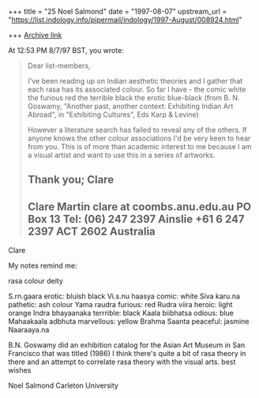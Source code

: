 +++
title = "25 Noel Salmond"
date = "1997-08-07"
upstream_url = "https://list.indology.info/pipermail/indology/1997-August/008924.html"

+++
[Archive link](https://list.indology.info/pipermail/indology/1997-August/008924.html)

At 12:53 PM 8/7/97 BST, you wrote:
>Dear list-members,
>
>I've been reading up on Indian aesthetic theories and I gather that each 
>rasa has its associated colour. So far I have - 
>		the comic	white
>		the furious	red
>		the terrible	black
>		the erotic	blue-black
>(from B. N. Goswamy, "Another past, another context: Exhibiting Indian 
>Art Abroad", in "Exhibiting Cultures", Eds Karp & Levine)
>
>However a literature search has failed to reveal any of the others. If anyone
>knows the other colour associations I'd be very keen to hear from you. This
>is of more than academic interest to me because I am a visual artist and want
>to use this in a series of artworks. 
>
>Thank you; Clare
>	----------------------------------------------------------
>	Clare Martin			   clare at coombs.anu.edu.au
>	PO Box 13				Tel: (06) 247 2397
>	Ainslie				       	    +61 6 247 2397
>	ACT  2602
>	Australia
>	----------------------------------------------------------
>
>
Clare

My notes remind me:

rasa                  colour               deity

S.rn.gaara  erotic:   bluish black         Vi.s.nu
haasya  comic:        white                Siva
karu.na pathetic:     ash colour           Yama
raudra  furious:      red                  Rudra
viira  heroic:        light orange         Indra
bhayaanaka terrrible: black                Kaala
biibhatsa  odious:    blue                 Mahaakaala
adbhuta marvellous:   yellow               Brahma
Saanta  peaceful:     jasmine              Naaraaya.na

B.N. Goswamy did an exhibition catalog for the Asian Art Museum in San
Francisco that was titled <Essence of Indian Art> (1986) I think there's
quite a bit of rasa theory in there and an attempt to correlate rasa theory
with the visual arts.
best wishes

Noel Salmond
Carleton University




